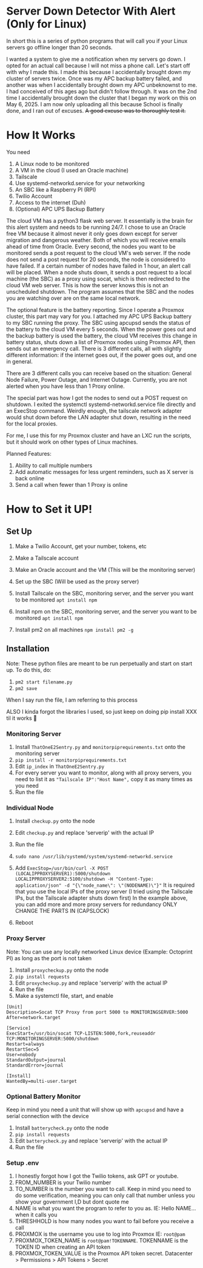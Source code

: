 # Server Down Detector With Alert (Only for Linux)

In short this is a series of python programs that will call you if your Linux servers go offline longer than 20 seconds.

I wanted a system to give me a notification when my servers go down. I opted for an actual call because I will not miss a phone call.
Let's start off with why I made this. I made this because I accidentally brought down my cluster of servers twice. Once was my APC backup battery failed, and another was when I accidentally brought down my APC unbeknownst to me. I had conceived of this ages ago but didn't follow through. It was on the 2nd time I accidentally brought down the cluster that I began my work on this on May 6, 2025. I am now only uploading all this because School is finally done, and I ran out of excuses. ~~A good excuse was to thoroughly test it.~~

# How It Works
You need
1. A Linux node to be monitored
2. A VM in the cloud (I used an Oracle machine)
3. Tailscale
4. Use systemd-networkd.service for your networking
5. An SBC like a Raspberry PI (RPI)
6. Twilio Account
7. Access to the internet (Duh)
8. (Optional) APC UPS Backup Battery

The cloud VM has a python3 flask web server. It essentially is the brain for this alert system and needs to be running 24/7. I chose to use an Oracle free VM because it almost never it only goes down except for server migration and dangerous weather. Both of which you will receive emails ahead of time from Oracle. Every second, the nodes you want to be monitored sends a post request to the cloud VM's web server. If the node does not send a post request for 20 seconds, the node is considered to have failed. If a certain number of nodes have failed in 1 hour, an alert call will be placed. 
When a node shuts down, it sends a post request to a local machine (the SBC) as a proxy using socat, which is then redirected to the cloud VM web server. This is how the server knows this is not an unscheduled shutdown. The program assumes that the SBC and the nodes you are watching over are on the same local network.

The optional feature is the battery reporting. Since I operate a Proxmox cluster, this part may vary for you. I attached my APC UPS Backup battery to my SBC running the proxy. The SBC using apcupsd sends the status of the battery to the cloud VM every 5 seconds. When the power goes out and the backup battery is used the battery, the cloud VM receives this change in battery status, shuts down a list of Proxmox nodes using Proxmox API, then sends out an emergency call. 
There is 3 different calls, all with slightly different information: if the internet goes out, if the power goes out, and one in general.

There are 3 different calls you can receive based on the situation: General Node Failure, Power Outage, and Internet Outage. Currently, you are not alerted when you have less than 1 Proxy online.

The special part was how I got the nodes to send out a POST request on shutdown. I exited the systemctl systemd-networkd.service file directly and an ExecStop command. Weirdly enough, the tailscale network adapter would shut down before the LAN adapter shut down, resulting in the need for the local proxies. 

For me, I use this for my Proxmox cluster and have an LXC run the scripts, but it should work on other types of Linux machines.

Planned Features:
1. Ability to call multiple numbers
2. Add automatic messages for less urgent reminders, such as X server is back online
3. Send a call when fewer than 1 Proxy is online

# How to Set it UP!

## Set Up
1. Make a Twilio Account, get your number, tokens, etc
2. Make a Tailscale account
3. Make an Oracle account and the VM (This will be the monitoring server)
4. Set up the SBC (Will be used as the proxy server)
5. Install Tailscale on the SBC, monitoring server, and the server you want to be monitored
 `apt install npm`

6. Install npm on the SBC, monitoring server, and the server you want to be monitored
`apt install npm`
7. Install pm2 on all machines
`npm install pm2 -g`

## Installation

Note: These python files are meant to be run perpetually and start on start up. To do this, do:
1. `pm2 start filename.py`
2. `pm2 save`

When I say run the file, I am referring to this process

ALSO I kinda forgot the libraries I used, so just keep on doing pip install XXX til it works 🫠


### Monitoring Server
1. Install `ThatOneE2Sentry.py` and `monitorpiprequirements.txt` onto the monitoring server
2. `pip install -r monitorpiprequirements.txt`
3. Edit `ip_index` in `ThatOneE2Sentry.py`
4. For every server you want to monitor, along with all proxy servers, you need to list it as `"Tailscale IP":"Host Name",` copy it as many times as you need
5. Run the file

### Individual Node
1. Install `checkup.py` onto the node
2. Edit `checkup.py` and replace 'serverip' with the actual IP
3. Run the file
4. `sudo nano /usr/lib/systemd/system/systemd-networkd.service`
5. Add `ExecStop=/usr/bin/curl -X POST (LOCALIPPROXYSERVER1):5000/shutdown LOCALIPPROXYSERVER2:5100/shutdown -H "Content-Type: application/json" -d "{\"node_name\": \"(NODENAME)\"}"`
It is required that you use the local IPs of the proxy server (I tried using the Tailscale IPs, but the Tailscale adapter shuts down first)
In the example above, you can add more and more proxy servers for redundancy
ONLY CHANGE THE PARTS IN (CAPSLOCK) 

6. Reboot

### Proxy Server
Note: You can use any locally networked Linux device (Example: Octoprint PI) as long as the port is not taken
1. Install `proxycheckup.py` onto the node
2. `pip install requests` 
3. Edit `proxycheckup.py` and replace 'serverip' with the actual IP
4. Run the file
5. Make a systemctl file, start, and enable
```
[Unit]
Description=Socat TCP Proxy from port 5000 to MONITORINGSERVER:5000
After=network.target

[Service]
ExecStart=/usr/bin/socat TCP-LISTEN:5000,fork,reuseaddr TCP:MONITORINGSERVER:5000/shutdown
Restart=always
RestartSec=5
User=nobody
StandardOutput=journal
StandardError=journal

[Install]
WantedBy=multi-user.target
```

### Optional Battery Monitor
Keep in mind you need a unit that will show up with `apcupsd` and have a serial connection with the device
1. Install `batterycheck.py` onto the node
2. `pip install requests` 
3. Edit `batterycheck.py` and replace 'serverip' with the actual IP
4. Run the file

### Setup .env
1. I honestly forgot how I got the Twilio tokens, ask GPT or youtube.
2. FROM_NUMBER is your Twilio number
3. TO_NUMBER is the number you want to call. Keep in mind you need to do some verification, meaning you can only call that number unless you show your government I,D but dont quote me
4. NAME is what you want the program to refer to you as. IE: Hello NAME... when it calls you
5. THRESHHOLD is how many nodes you want to fail before you receive a call
6. PROXMOX is the username you use to log into Proxmox IE: `root@pam`
7. PROXMOX_TOKEN_NAME is `root@pam!TOKENNAME`. TOKENNAME is the TOKEN ID when creating an API token
8. PROXMOX_TOKEN_VALUE is the Proxmox API token secret. Datacenter > Permissions > API Tokens > Secret
   
